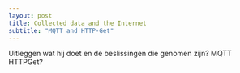```yaml
---
layout: post
title: Collected data and the Internet
subtitle: "MQTT and HTTP-Get"
---
```


Uitleggen wat hij doet en de beslissingen die genomen zijn? MQTT HTTPGet?
